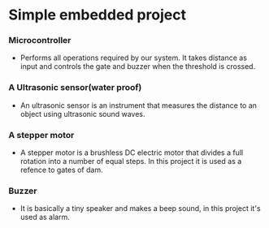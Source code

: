 # Simple embedded project

### Microcontroller
- Performs all operations required by our system. It takes distance as input and controls the gate and buzzer when the threshold is crossed.

### A Ultrasonic sensor(water proof)
- An ultrasonic sensor is an instrument that measures the distance to an object using ultrasonic sound waves.

### A stepper motor
- A stepper motor is a brushless DC electric motor that divides a full rotation into a number of equal steps. In this project it is used as a refence to gates of dam.

### Buzzer
- It is basically a tiny speaker and makes a beep sound, in this project it's used as alarm.